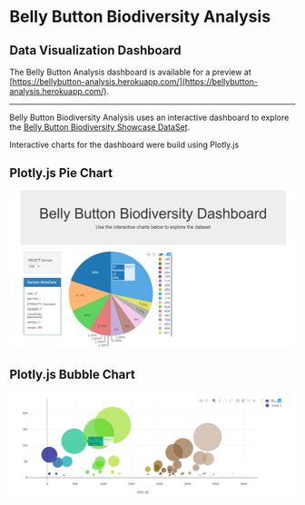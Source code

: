 # Belly Button Biodiversity Analysis

## Data Visualization Dashboard

The Belly Button Analysis dashboard is available for a preview at [https://bellybutton-analysis.herokuapp.com/](https://bellybutton-analysis.herokuapp.com/).

 
------------------


<!-- # Belly Button Biodiversity Analysis -->

<!-- ![jpg](images/image1.jpg) -->

Belly Button Biodiversity Analysis uses an interactive dashboard to explore the [Belly Button Biodiversity Showcase DataSet](http://robdunnlab.com/projects/belly-button-biodiversity/).

Interactive charts for the dashboard were build using Plotly.js

## Plotly.js Pie Chart

![png](Images/pie_chart.png)

## Plotly.js Bubble Chart

![png](images/bubble_chart.png)
